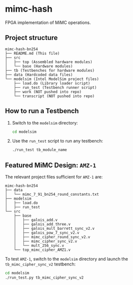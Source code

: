 # mimc-hash

FPGA implementation of MiMC operations.

## Project structure

```
mimc-hash-bn254
├── README.md (This file)
├── src
│   ├── top (Assembled hardware modules)
│   └── base (Hardware modules)
├── tb (Testbenches for hardware modules)
├── data (Hardcoded data files)
└── modelsim (Intel ModelSim project files)
    ├── load.do (Library loader script)
    ├── run_test (Testbench runner script)
    ├── work (NOT pushed into repo)
    └── transcript (NOT pushed into repo)
```

## How to run a Testbench

1.  Switch to the `modelsim` directory:
    ```sh
    cd modelsim
    ```

1.  Use the `run_test` script to run any testbench:
    ```sh
    ./run_test tb_module_name
    ```

## Featured MiMC Design: `AMZ-1`

The relevant project files sufficient for `AMZ-1` are:
```
mimc-hash-bn254
├── data
│   └── mimc_7_91_bn254_round_constants.txt
├── modelsim
│   ├── load.do
│   ├── run_test
└── src
    ├── base
    │   ├── galois_add.v
    │   ├── galois_add_three.v
    │   ├── galois_mult_barrett_sync_v2.v
    │   ├── galois_pow_7_sync_v2.v
    │   ├── mimc_cipher_round_sync_v2.v
    │   ├── mimc_cipher_sync_v2.v
    │   └── mult_256_sync.v
    └── top_mimc_cipher_AMZ1.v
```

To test `AMZ-1`, switch to the `modelsim` directory and launch the `tb_mimc_cipher_sync_v2` testbench:
```sh
cd modelsim
./run_test.py tb_mimc_cipher_sync_v2
```
